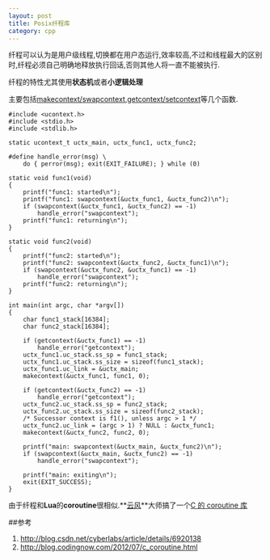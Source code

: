 ```yaml
---
layout: post
title: Posix纤程库
category: cpp
---
```


纤程可以认为是用户级线程,切换都在用户态运行,效率较高,不过和线程最大的区别时,纤程必须自己明确地释放执行回话,否则其他人将一直不能被执行.

纤程的特性尤其使用**状态机**或者**小逻辑处理**

主要包括[makecontext/swapcontext](http://man7.org/linux/man-pages/man3/makecontext.3.html),[getcontext/setcontext](http://man7.org/linux/man-pages/man3/getcontext.3.html)等几个函数.

	#include <ucontext.h>
	#include <stdio.h>
	#include <stdlib.h>

	static ucontext_t uctx_main, uctx_func1, uctx_func2;

	#define handle_error(msg) \
		do { perror(msg); exit(EXIT_FAILURE); } while (0)

	static void func1(void)
	{
		printf("func1: started\n");
		printf("func1: swapcontext(&uctx_func1, &uctx_func2)\n");
		if (swapcontext(&uctx_func1, &uctx_func2) == -1)
			handle_error("swapcontext");
		printf("func1: returning\n");
	}

	static void func2(void)
	{
		printf("func2: started\n");
		printf("func2: swapcontext(&uctx_func2, &uctx_func1)\n");
		if (swapcontext(&uctx_func2, &uctx_func1) == -1)
			handle_error("swapcontext");
		printf("func2: returning\n");
	}

	int main(int argc, char *argv[])
	{
		char func1_stack[16384];
		char func2_stack[16384];

		if (getcontext(&uctx_func1) == -1)
			handle_error("getcontext");
		uctx_func1.uc_stack.ss_sp = func1_stack;
		uctx_func1.uc_stack.ss_size = sizeof(func1_stack);
		uctx_func1.uc_link = &uctx_main;
		makecontext(&uctx_func1, func1, 0);

		if (getcontext(&uctx_func2) == -1)
			handle_error("getcontext");
		uctx_func2.uc_stack.ss_sp = func2_stack;
		uctx_func2.uc_stack.ss_size = sizeof(func2_stack);
		/* Successor context is f1(), unless argc > 1 */
		uctx_func2.uc_link = (argc > 1) ? NULL : &uctx_func1;
		makecontext(&uctx_func2, func2, 0);

		printf("main: swapcontext(&uctx_main, &uctx_func2)\n");
		if (swapcontext(&uctx_main, &uctx_func2) == -1)
			handle_error("swapcontext");

		printf("main: exiting\n");
		exit(EXIT_SUCCESS);
	}
	
由于纤程和**Lua**的**coroutine**很相似.**[云风](http://blog.codingnow.com/)**大师搞了一个[C 的 coroutine 库](http://blog.codingnow.com/2012/07/c_coroutine.html)
	
##参考
1. <http://blog.csdn.net/cyberlabs/article/details/6920138>
1. <http://blog.codingnow.com/2012/07/c_coroutine.html>